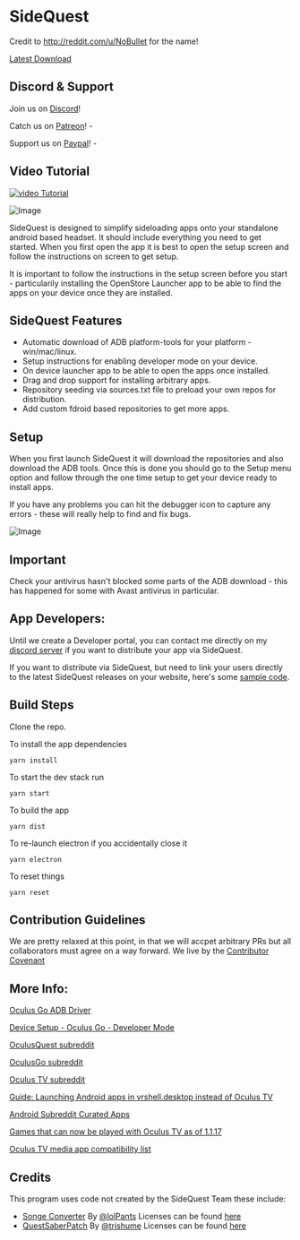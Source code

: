 # SideQuest

Credit to http://reddit.com/u/NoBullet for the name!

[Latest Download](https://github.com/the-expanse/SideQuest/releases)

## Discord & Support

Join us on [Discord](https://discord.gg/pqUz9F7)!

Catch us on [Patreon](https://www.patreon.com/TheExpanseVR)! - 

Support us on [Paypal](https://www.paypal.com/cgi-bin/webscr?cmd=_s-xclick&hosted_button_id=744A6C394Q8JG&source=url)! - 

## Video Tutorial

[![video Tutorial](https://img.youtube.com/vi/HspVa4i9rPg/0.jpg)](https://www.youtube.com/watch?v=HspVa4i9rPg)

![Image](https://i.imgur.com/3Rcv2DC.png)

SideQuest is designed to simplify sideloading apps onto your standalone android based headset. It should include everything you need to get started. When you first open the app it is best to open the setup screen and follow the instructions on screen to get setup.

It is important to follow the instructions in the setup screen before you start - particularily installing the OpenStore Launcher app to be able to find the apps on your device once they are installed.

## SideQuest Features

-   Automatic download of ADB platform-tools for your platform - win/mac/linux.
-   Setup instructions for enabling developer mode on your device.
-   On device launcher app to be able to open the apps once installed.
-   Drag and drop support for installing arbitrary apps.
-   Repository seeding via sources.txt file to preload your own repos for distribution.
-   Add custom fdroid based repositories to get more apps.

## Setup

When you first launch SideQuest it will download the repositories and also download the ADB tools. Once this is done you should go to the Setup menu option and follow through the one time setup to get your device ready to install apps.

If you have any problems you can hit the debugger icon to capture any errors - these will really help to find and fix bugs.

![Image](https://i.imgur.com/mHiKK7l.png)


## Important

Check your antivirus hasn't blocked some parts of the ADB download - this has happened for some with Avast antivirus in particular. 

## App Developers: 

Until we create a Developer portal, you can contact me directly on my [discord server](https://discord.gg/Q2a5BkZ) if you want to distribute your app via SideQuest.

If you want to distribute via SideQuest, but need to link your users directly to the latest SideQuest releases on your website, here's some [sample code](https://jsfiddle.net/uagx31ps/).

## Build Steps

Clone the repo. 

To install the app dependencies 
```
yarn install
```

To start the dev stack run 
```
yarn start
```


To build the app
```
yarn dist
```

To re-launch electron if you accidentally close it
```
yarn electron
```

To reset things
```
yarn reset
```

## Contribution Guidelines

We are pretty relaxed at this point, in that we will accpet arbitrary PRs but all collaborators must agree on a way forward. We live by the [Contributor Covenant](https://www.contributor-covenant.org/)

## More Info:

[Oculus Go ADB Driver](https://developer.oculus.com/downloads/package/oculus-go-adb-drivers/)

[Device Setup - Oculus Go - Developer Mode](https://developer.oculus.com/documentation/mobilesdk/latest/concepts/mobile-device-setup-go/)

[OculusQuest subreddit](https://www.reddit.com/r/OculusQuest/)

[OculusGo subreddit](https://www.reddit.com/r/OculusGo)

[Oculus TV subreddit](https://www.reddit.com/r/oculustv/)

[Guide: Launching Android apps in vrshell.desktop instead of Oculus TV](https://www.reddit.com/r/OculusGo/comments/ba6ul9/guide_launching_android_apps_in_vrshelldesktop/)

[Android Subreddit Curated Apps](https://www.reddit.com/r/android/wiki/apps)

[Games that can now be played with Oculus TV as of 1.1.17](https://www.reddit.com/comments/9uney8)

[Oculus TV media app compatibility list](https://www.reddit.com/comments/9x07yj)

## Credits

This program uses code not created by the SideQuest Team these include:

-   [Songe Converter](https://github.com/lolPants/songe-converter) By [@lolPants](https://github.com/lolPants) Licenses can be found [here](https://github.com/the-expanse/SideQuest/blob/master/licenses/songe-converter-license)
-   [QuestSaberPatch](https://github.com/trishume/QuestSaberPatch) By [@trishume](https://github.com/trishume) Licenses can be found [here](https://github.com/the-expanse/SideQuest/blob/master/licenses/QuestSaberPatch-license)
